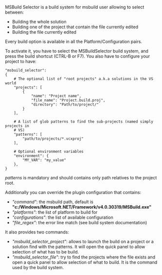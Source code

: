 MSBuild Selector is a build system for msbuild user allowing to select between:
* Building the whole solution
* Building one of the project that contain the file currently edited
* Building the file currently edited

Every build option is available in all the Platform/Configuration pairs.

To activate it, you have to select the MSBuildSelector build system, and press the build shortcut (CTRL-B or F7). You also have to configure your project to have:

	"msbuild_selector":
	{
		# The optional list of "root projects" a.k.a solutions in the VS world
		"projects": [
			{
				"name": "Project name",
				"file_name": "Project.build.proj",
				"directory": "Path/to/project/"
			}
		],
	
		# A list of glob patterns to find the sub-projects (named simply projects in 
		# VS)
		"patterns":	[
			"path/to/projects/*.vcxproj"
		],
	
		# Optional environment variables
		"environment": {
			"MY_VAR": "my_value"
		},	
	}

*patterns* is mandatory and should contains only path relatives to the project root.

Additionally you can override the plugin configuration that contains:

* *"command"*: the msbuild path, default is **"c:/Windows/Microsoft.NET/Framework/v4.0.30319/MSBuild.exe"**
* *"platforms"*: the list of platform to build for
* *"configurations"*: the list of available configuration
* *"file_regex"*: the error line match (see build system documentation)

It also provides two commands:
* *"msbuild_selector_project"*: allows to launch the build on a project or a solution find with the patterns. It will open the quick panel to allow selection of what has to be build.
* *"msbuild_selector_file"*: try to find the projects where the file exists and open a quick panel to allow selection of what to build. It is the command used by the build system.
